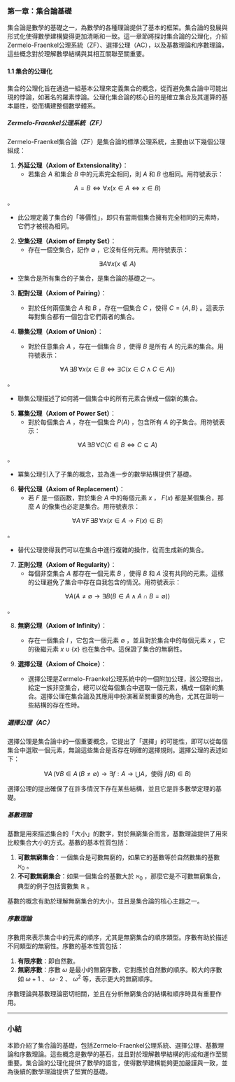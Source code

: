 ### 第一章：集合論基礎

集合論是數學的基礎之一，為數學的各種理論提供了基本的框架。集合論的發展與形式化使得數學建構變得更加清晰和一致。這一章節將探討集合論的公理化，介紹Zermelo-Fraenkel公理系統（ZF）、選擇公理（AC），以及基數理論和序數理論，這些概念對於理解數學結構與其相互關聯至關重要。

#### 1.1 集合的公理化

集合的公理化旨在通過一組基本公理來定義集合的概念，從而避免集合論中可能出現的悖論，如著名的羅素悖論。公理化集合論的核心目的是確立集合及其運算的基本屬性，從而構建整個數學體系。

##### Zermelo-Fraenkel公理系統（ZF）

Zermelo-Fraenkel集合論（ZF）是集合論的標準公理系統，主要由以下幾個公理組成：

1. **外延公理（Axiom of Extensionality）**：
   - 若集合  $`A`$  和集合  $`B`$  中的元素完全相同，則  $`A`$  和  $`B`$  也相同。用符號表示：
```math
A = B \iff \forall x (x \in A \iff x \in B)
```
。
   - 此公理定義了集合的「等價性」，即只有當兩個集合擁有完全相同的元素時，它們才被視為相同。

2. **空集公理（Axiom of Empty Set）**：
   - 存在一個空集合，記作  $`\emptyset`$ ，它沒有任何元素。用符號表示： 


```math
\exists A \forall x (x \notin A)
```


   - 空集合是所有集合的子集合，是集合論的基礎之一。

3. **配對公理（Axiom of Pairing）**：
   - 對於任何兩個集合  $`A`$  和  $`B`$ ，存在一個集合  $`C`$ ，使得  $`C = \{A, B\}`$ 。這表示每對集合都有一個包含它們兩者的集合。

4. **聯集公理（Axiom of Union）**：
   - 對於任意集合  $`A`$ ，存在一個集合  $`B`$ ，使得  $`B`$  是所有  $`A`$  的元素的集合。用符號表示：
```math
\forall A \, \exists B \, \forall x (x \in B \iff \exists C (x \in C \wedge C \in A))
```
。
   - 聯集公理描述了如何將一個集合中的所有元素合併成一個新的集合。

5. **冪集公理（Axiom of Power Set）**：
   - 對於每個集合  $`A`$ ，存在一個集合  $`P(A)`$ ，包含所有  $`A`$  的子集合。用符號表示：
```math
\forall A \, \exists B \, \forall C (C \in B \iff C \subseteq A)
```
。
   - 冪集公理引入了子集的概念，並為進一步的數學結構提供了基礎。

6. **替代公理（Axiom of Replacement）**：
   - 若  $`F`$  是一個函數，對於集合  $`A`$  中的每個元素  $`x`$ ， $`F(x)`$  都是某個集合，那麼  $`A`$  的像集也必定是集合。用符號表示：
```math
\forall A \, \forall F \, \exists B \, \forall x (x \in A \rightarrow F(x) \in B)
```
。
   - 替代公理使得我們可以在集合中進行複雜的操作，從而生成新的集合。

7. **正則公理（Axiom of Regularity）**：
   - 每個非空集合  $`A`$  都存在一個元素  $`B`$ ，使得  $`B`$  和  $`A`$  沒有共同的元素。這樣的公理避免了集合中存在自我包含的情況。用符號表示：
```math
\forall A (A \neq \emptyset \rightarrow \exists B (B \in A \wedge A \cap B = \emptyset))
```
。

8. **無窮公理（Axiom of Infinity）**：
   - 存在一個集合  $`I`$ ，它包含一個元素  $`\emptyset`$ ，並且對於集合中的每個元素  $`x`$ ，它的後繼元素  $`x \cup \{x\}`$  也在集合中。這保證了集合的無窮性。

9. **選擇公理（Axiom of Choice）**：
   - 選擇公理是Zermelo-Fraenkel公理系統中的一個附加公理，該公理指出，給定一族非空集合，總可以從每個集合中選取一個元素，構成一個新的集合。選擇公理在集合論及其應用中扮演著至關重要的角色，尤其在證明一些結構的存在性時。

##### 選擇公理（AC）

選擇公理是集合論中的一個重要概念，它提出了「選擇」的可能性，即可以從每個集合中選取一個元素，無論這些集合是否存在明確的選擇規則。選擇公理的表述如下：


```math
\forall A \, \left(\forall B \in A \, (B \neq \emptyset) \rightarrow \exists f : A \to \bigcup A \text{，使得 } f(B) \in B \right)
```

選擇公理的提出確保了在許多情況下存在某些結構，並且它是許多數學定理的基礎。

##### 基數理論

基數是用來描述集合的「大小」的數字，對於無窮集合而言，基數理論提供了用來比較集合大小的方式。基數的基本性質包括：

1. **可數無窮集合**：一個集合是可數無窮的，如果它的基數等於自然數集的基數  $`\aleph_0`$ 。
2. **不可數無窮集合**：如果一個集合的基數大於  $`\aleph_0`$ ，那麼它是不可數無窮集合，典型的例子包括實數集  $`\mathbb{R}`$ 。

基數的概念有助於理解無窮集合的大小，並且是集合論的核心主題之一。

##### 序數理論

序數用來表示集合中的元素的順序，尤其是無窮集合的順序類型。序數有助於描述不同類型的無窮性。序數的基本性質包括：

1. **有限序數**：即自然數。
2. **無窮序數**：序數  $`\omega`$  是最小的無窮序數，它對應於自然數的順序。較大的序數如  $`\omega + 1`$ 、 $`\omega \cdot 2`$ 、 $`\omega^2`$  等，表示更大的無窮順序。

序數理論與基數理論密切相關，並且在分析無窮集合的結構和順序時具有重要作用。

---

### 小結

本節介紹了集合論的基礎，包括Zermelo-Fraenkel公理系統、選擇公理、基數理論和序數理論。這些概念是數學的基石，並且對於理解數學結構的形成和運作至關重要。集合論的公理化提供了數學的語言，使得數學建構能夠更加嚴謹與一致，並為後續的數學理論提供了堅實的基礎。
